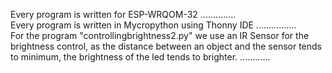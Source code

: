 Every program is written for ESP-WRQOM-32  ..............   
Every program is written in Mycropython using Thonny IDE  ................   
For the program "controllingbrightness2.py" we use an IR Sensor for the brightness control, as the distance between an object and the sensor tends to minimum, the brightness of the led tends to brighter.  ............    

